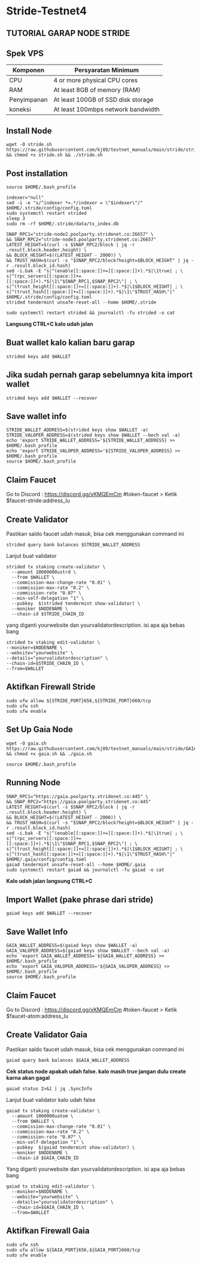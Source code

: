 # Stride-Testnet4
## TUTORIAL GARAP NODE STRIDE

## Spek VPS

|  Komponen |  Persyaratan Minimum |
| ------------ | ------------ |
| CPU  | 4 or more physical CPU cores  |
| RAM | At least 8GB of memory (RAM) |
| Penyimpanan  | At least 100GB of SSD disk storage |
| koneksi | At least 100mbps network bandwidth |

## Install Node

```
wget -O stride.sh https://raw.githubusercontent.com/kj89/testnet_manuals/main/stride/stride.sh && chmod +x stride.sh && ./stride.sh
```

## Post installation

```
source $HOME/.bash_profile
```

```
indexer="null"
sed -i -e "s/^indexer *=.*/indexer = \"$indexer\"/" $HOME/.stride/config/config.toml
sudo systemctl restart strided
sleep 3
sudo rm -rf $HOME/.stride/data/tx_index.db
```

```
SNAP_RPC1="stride-node2.poolparty.stridenet.co:26657" \
&& SNAP_RPC2="stride-node3.poolparty.stridenet.co:26657"
LATEST_HEIGHT=$(curl -s $SNAP_RPC2/block | jq -r .result.block.header.height) \
&& BLOCK_HEIGHT=$((LATEST_HEIGHT - 2000)) \
&& TRUST_HASH=$(curl -s "$SNAP_RPC2/block?height=$BLOCK_HEIGHT" | jq -r .result.block_id.hash)
sed -i.bak -E "s|^(enable[[:space:]]+=[[:space:]]+).*$|\1true| ; \
s|^(rpc_servers[[:space:]]+=[[:space:]]+).*$|\1\"$SNAP_RPC1,$SNAP_RPC2\"| ; \
s|^(trust_height[[:space:]]+=[[:space:]]+).*$|\1$BLOCK_HEIGHT| ; \
s|^(trust_hash[[:space:]]+=[[:space:]]+).*$|\1\"$TRUST_HASH\"|" $HOME/.stride/config/config.toml
strided tendermint unsafe-reset-all --home $HOME/.stride
```

```
sudo systemctl restart strided && journalctl -fu strided -o cat
```
**Langsung CTRL+C kalo udah jalan**

## Buat wallet kalo kalian baru garap

```
strided keys add $WALLET
```

## Jika sudah pernah garap sebelumnya kita import wallet

```
strided keys add $WALLET --recover
```

## Save wallet info

```
STRIDE_WALLET_ADDRESS=$(strided keys show $WALLET -a)
STRIDE_VALOPER_ADDRESS=$(strided keys show $WALLET --bech val -a)
echo 'export STRIDE_WALLET_ADDRESS='${STRIDE_WALLET_ADDRESS} >> $HOME/.bash_profile
echo 'export STRIDE_VALOPER_ADDRESS='${STRIDE_VALOPER_ADDRESS} >> $HOME/.bash_profile
source $HOME/.bash_profile
```

## Claim Faucet

Go to Discord : https://discord.gg/xKMQEmCm
#token-faucet > Ketik $faucet-stride:address_lu

## Create Validator

Pastikan saldo faucet udah masuk, bisa cek menggunakan command ini

```
strided query bank balances $STRIDE_WALLET_ADDRESS
```

Lanjut buat validator

```
strided tx staking create-validator \
  --amount 10000000ustrd \
  --from $WALLET \
  --commission-max-change-rate "0.01" \
  --commission-max-rate "0.2" \
  --commission-rate "0.07" \
  --min-self-delegation "1" \
  --pubkey  $(strided tendermint show-validator) \
  --moniker $NODENAME \
  --chain-id $STRIDE_CHAIN_ID
  ```
  
  yang diganti yourwebsite dan yourvalidatordescription. isi apa aja bebas bang
  
  ```
  strided tx staking edit-validator \
  --moniker=$NODENAME \
  --website="yourwebsite" \
  --details="yourvalidatordescription" \
  --chain-id=$STRIDE_CHAIN_ID \
  --from=$WALLET
  ```
  
  ## Aktifkan Firewall Stride
  
  ```
  sudo ufw allow ${STRIDE_PORT}656,${STRIDE_PORT}660/tcp
  sudo ufw ssh
  sudo ufw enable
  ```
  
## Set Up Gaia Node

```
wget -O gaia.sh https://raw.githubusercontent.com/kj89/testnet_manuals/main/stride/GAIA/gaia.sh && chmod +x gaia.sh && ./gaia.sh
```

```
source $HOME/.bash_profile
```

## Running Node

```
SNAP_RPC1="https://gaia.poolparty.stridenet.co:445" \
&& SNAP_RPC2="https://gaia.poolparty.stridenet.co:445"
LATEST_HEIGHT=$(curl -s $SNAP_RPC2/block | jq -r .result.block.header.height) \
&& BLOCK_HEIGHT=$((LATEST_HEIGHT - 2000)) \
&& TRUST_HASH=$(curl -s "$SNAP_RPC2/block?height=$BLOCK_HEIGHT" | jq -r .result.block_id.hash)
sed -i.bak -E "s|^(enable[[:space:]]+=[[:space:]]+).*$|\1true| ; \
s|^(rpc_servers[[:space:]]+=[[:space:]]+).*$|\1\"$SNAP_RPC1,$SNAP_RPC2\"| ; \
s|^(trust_height[[:space:]]+=[[:space:]]+).*$|\1$BLOCK_HEIGHT| ; \
s|^(trust_hash[[:space:]]+=[[:space:]]+).*$|\1\"$TRUST_HASH\"|" $HOME/.gaia/config/config.toml
gaiad tendermint unsafe-reset-all --home $HOME/.gaia
sudo systemctl restart gaiad && journalctl -fu gaiad -o cat
```

**Kalo udah jalan langsung CTRL+C**

## Import Wallet (pake phrase dari stride)

```
gaiad keys add $WALLET --recover
```

## Save Wallet Info

```
GAIA_WALLET_ADDRESS=$(gaiad keys show $WALLET -a)
GAIA_VALOPER_ADDRESS=$(gaiad keys show $WALLET --bech val -a)
echo 'export GAIA_WALLET_ADDRESS='${GAIA_WALLET_ADDRESS} >> $HOME/.bash_profile
echo 'export GAIA_VALOPER_ADDRESS='${GAIA_VALOPER_ADDRESS} >> $HOME/.bash_profile
source $HOME/.bash_profile
```

## Claim Faucet

Go to Discord : https://discord.gg/xKMQEmCm #token-faucet > Ketik $faucet-atom:address_lu

## Create Validator Gaia

Pastikan saldo faucet udah masuk, bisa cek menggunakan command ini

```
gaiad query bank balances $GAIA_WALLET_ADDRESS
```

**Cek status node apakah udah false. kalo masih true jangan dulu create karna akan gagal**

```
gaiad status 2>&1 | jq .SyncInfo
```

Lanjut buat validator kalo udah false

```
gaiad tx staking create-validator \
  --amount 1000000uatom \
  --from $WALLET \
  --commission-max-change-rate "0.01" \
  --commission-max-rate "0.2" \
  --commission-rate "0.07" \
  --min-self-delegation "1" \
  --pubkey  $(gaiad tendermint show-validator) \
  --moniker $NODENAME \
  --chain-id $GAIA_CHAIN_ID
```

Yang diganti yourwebsite dan yourvalidatordescription. isi apa aja bebas bang

```
gaiad tx staking edit-validator \
  --moniker=$NODENAME \
  --website="yourwebsite" \
  --details="yourvalidatordescription" \
  --chain-id=$GAIA_CHAIN_ID \
  --from=$WALLET
  ```

## Aktifkan Firewall Gaia

```
sudo ufw ssh
sudo ufw allow ${GAIA_PORT}656,${GAIA_PORT}660/tcp
sudo ufw enable
```
